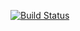[![Build Status](https://dev.azure.com/danazfar/agile/_apis/build/status%2Fazdevt.azgitt?branchName=main)](https://dev.azure.com/danazfar/agile/_build/latest?definitionId=5&branchName=main)
